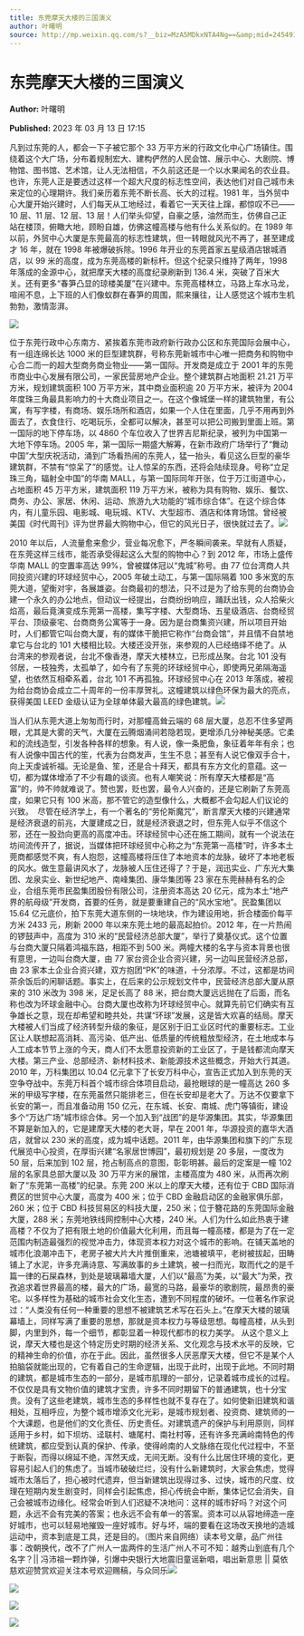 ```yaml
---
title: 东莞摩天大楼的三国演义
author: 叶曙明
source: http://mp.weixin.qq.com/s?__biz=MzA5MDkxNTA4Ng==&amp;mid=2454913243&amp;idx=1&amp;sn=edadebaa2f3ecfd9f4d6f17902b1ed52&amp;chksm=87a3c8bab0d441acb1bb5c5d1e1cd135fc4fc64a4b661cf845b06084a388815030375982993d#rd
---
```


# 东莞摩天大楼的三国演义

**Author:** 叶曙明

**Published:** 2023 年 03 月 13 日 17:15

凡到过东莞的人，都会一下子被它那个 33 万平方米的行政文化中心广场镇住。围绕着这个大广场，分布着规制宏大、建构俨然的人民会馆、展示中心、大剧院、博物馆、图书馆、艺术馆，让人无法相信，不久前这还是一个以水果闻名的农业县。也许，东莞人正是要透过这样一个超大尺度的标志性空间，表达他们对自己城市未来定位的心理期许。我们亲历着东莞不断长高、长大的过程。1981 年，当外贸中心大厦开始兴建时，人们每天从工地经过，看着它一天天往上蹿，都惊叹不已——10 层、11 层、12 层、13 层！人们举头仰望，自豪之感，油然而生，仿佛自己正站在楼顶，俯瞰大地，顾盼自雄，仿佛这幢高楼与他有什么关系似的。在 1989 年以前，外贸中心大厦是东莞最高的标志性建筑，但一转眼就风光不再了，甚至建成才 16 年，就在 1998 年被爆破拆除。1996 年开业的东莞首家五星级酒店银城酒店，以 99 米的高度，成为东莞高楼的新标杆。但这个纪录只维持了两年，1998 年落成的金源中心，就把摩天大楼的高度纪录刷新到 136.4 米，突破了百米大关。还有更多“春笋凸显的琼楼美厦”在兴建中。东莞高楼林立，马路上车水马龙，喧闹不息，上下班的人们像蚁群在春笋的周围，熙来攘往，让人感觉这个城市生机勃勃，激情澎湃。

![](https://mmbiz.qpic.cn/mmbiz_jpg/PJWG74pLsMaRqvibbhzeicN7dLUOxzSmm4Ok48Sh2O76HRuBWX3d0ONtKIS0FCcBic70tLbiaqN5ospgl4fy5rTegw/640)

位于东莞行政中心东南方、紧挨着东莞市政府新行政办公区和东莞国际会展中心，有一组连绵长达 1000 米的巨型建筑群，号称东莞新城市中心唯一把商务和购物中心合二而一的超大型商务商业物业——第一国际。开发商是成立于 2001 年的东莞市商业中心发展有限公司，一家民营房地产企业。整个建筑群占地面积 21.21 万平方米，规划建筑面积 100 万平方米，其中商业面积逾 20 万平方米，被评为 2004 年度珠三角最具影响力的十大商业项目之一。在这个像城堡一样的建筑物里，有公寓，有写字楼，有商场、娱乐场所和酒店，如果一个人住在里面，几乎不用再到外面去了，衣食住行、吃喝玩乐，全都可以解决，甚至可以把公司搬到里面上班。第一国际的地下停车场，以 4860 个车位收入了世界吉尼斯纪录，被列为中国第一大地下停车场。2005 年，第一国际一期盛大解筹，在新市政府广场举行了“舞动中国”大型庆祝活动，涌到广场看热闹的东莞人，猛一抬头，看见这么巨型的豪华建筑群，不禁有“惊呆了”的感觉。让人惊呆的东西，还将会陆续现身。号称“立足珠三角，辐射全中国”的华南 MALL，与第一国际同年开张，位于万江街道中心，占地面积 45 万平方米，建筑面积 119 万平方米，被称为具有购物、娱乐、餐饮、商务、办公、家居、休闲、运动、旅游九大功能的“城市综合体”。在这个综合体内，有儿童乐园、电影城、电玩城、KTV、大型超市、酒店和体育场馆。曾经被美国《时代周刊》评为世界最大购物中心，但它的风光日子，很快就过去了。![](https://mmbiz.qpic.cn/mmbiz_jpg/PJWG74pLsMaRqvibbhzeicN7dLUOxzSmm4K6No90CHXrmVQzxwmCN6K2KknUNrMCgsLUvtG3RhoxKTfdVib9h6FdQ/640)

2010 年以后，人流量愈来愈少，营业每况愈下，严冬瞬间袭来。早就有人质疑，在东莞这样三线市，能否承受得起这么大型的购物中心？到 2012 年，市场上盛传华南 MALL 的空置率高达 99%，曾被媒体冠以“鬼城”称号。由 77 位台湾商人共同投资兴建的环球经贸中心，2005 年破土动工，与第一国际隔着 100 多米宽的东莞大道，望衡对宇，各展雄姿。台商最初的想法，只不过是为了给东莞的台商协会建一个永久的办公地点，但动议一经提出，台商纷纷响应，踊跃出钱，众人拾柴火焰高，最后竟演变成东莞第一高楼，集写字楼、大型商场、五星级酒店、台商经贸平台、顶级豪宅、台商商务公寓等于一身。因为是台商集资兴建，所以项目开始时，人们都管它叫台商大厦，有的媒体干脆把它称作“台商会馆”，并且情不自禁地拿它与台北的 101 大楼相比较。大楼还没开张，来参观的人已经络绎不绝了。从台湾来的参观者说，台北不像香港，摩天大楼林立，已形成丛聚。台北 101 没有邻居，一枝独秀，太孤单了，如今有了东莞的环球经贸中心，即使两兄弟隔海遥望，也依然互相牵系着，台北 101 不再孤独。环球经贸中心在 2013 年落成，被视为给台商协会成立二十周年的一份丰厚贺礼。这幢建筑以绿色环保为最大的亮点，获得美国 LEED 金级认证为全球单体最大最高的绿色建筑。![](https://mmbiz.qpic.cn/mmbiz_jpg/PJWG74pLsMaRqvibbhzeicN7dLUOxzSmm40HbNkSvASI9ShYpnD2fxEX8c0KdIrRZ4ONvJxzZFau9TeUsRu2xvAQ/640)

当人们从东莞大道上匆匆而行时，对那幢高耸云端的 68 层大厦，总忍不住多望两眼，尤其是大雾的天气，大厦在云腾烟涌间若隐若现，更增添几分神秘美感。它柔和的流线造型，引发各种各样的想象。有人说，像一条肥鱼，象征着年年有余；也有人说像中国古代的笙，代表为台商发声，生生不息；甚至有人说它像双手合十，向上天虔诚祈福。无论是鱼、笙，还是合十拜天，都具有东方文化的意蕴。这一切，都为媒体增添了不少有趣的谈资。也有人嘲笑说：所有摩天大楼都是“高富”的，帅不帅就难说了。赞也罢，贬也罢，最令人兴奋的，还是它刷新了东莞高度，如果它只有 100 米高，那不管它的造型像什么，大概都不会勾起人们议论的兴致。  尽管在经济学上，有一个著名的“劳伦斯魔咒”，断言摩天大楼的兴建通常是经济衰退的前兆，大厦建成之日，就是经济衰退之时，但东莞人似乎不信这个邪，还在一股劲向更高的高度冲击。环球经贸中心还在施工期间，就有一个说法在坊间流传开了，据说，当媒体把环球经贸中心称之为“东莞第一高楼”时，许多本土莞商都感觉不爽，有人抱怨，这幢高楼将压住了本地资本的龙脉，破坏了本地老板的风水。做生意最讲风水了，龙脉被人压住还得了？于是，润迅实业、广东光大集团、龙泉实业、新世纪地产、南峰集团、康华集团等 23 家在东莞赫赫有名的企业，合组东莞市民盈集团股份有限公司，注册资本高达 20 亿元，成为本土“地产界的航母级”开发商，首要的任务，就是要重建自己的“风水宝地”。民盈集团以 15.64 亿元底价，拍下东莞大道东侧的一块地块，作为建设用地，折合楼面价每平方米 2433 元，刷新 2000 年以来东莞土地的最高起拍价。2012 年，在一片热闹的锣鼓声中，高度为 310 米的“民营经济总部大厦”，举行了奠基仪式。这个位置与台商大厦只隔着鸿福东路，相距不到 500 米。两幢大楼的名字与资本背景也很有意思，一边叫台商大厦，由 77 家台资企业合资兴建，另一边叫民营经济总部，由 23 家本土企业合资兴建，双方抱团“PK”的味道，十分浓厚。不过，这都是坊间茶余饭后的闲聊话题。事实上，在后来的公示规划文件中，民营经济总部大厦从原来的 310 米改为 398 米，足足长高了 88 米，把台商大厦远远抛在了后面，而名称也改为环球金融中心。台商大厦也改称为环球经贸中心。就算先前它们确实有互争雄长之意，现在却希望和睦共处，共谋“环球”发展，这是皆大欢喜的结局。摩天大楼被人们当成了经济转型升级的象征，是区别于旧工业区时代的重要标志。工业区让人联想起高消耗、高污染、低产出、低质量的传统粗放型经济，在土地成本与人工成本节节上涨的今天，商人们不太愿意投资新的工业区了，于是钱都流向摩天大楼。第三产业、总部经济、新材料技术、新能源技术这些概念，开始大行其道。2010 年，万科集团以 10.04 亿元拿下了长安万科中心，宣告正式加入到东莞的天空争夺战中。东莞万科首个城市综合体项目启动，最抢眼球的是一幢高达 260 多米的甲级写字楼，在东莞虽然只能排老三，但在长安却是老大了。万达不仅要拿下长安的第一，而且准备动用 150 亿元，在东城、长安、南城、虎门等镇街，建设多个“万达广场”城市综合体。另一个加入到“战团”的是华源集团。其实，华源集团不算是新加入的，它是建摩天大楼的老大哥，早在 2001 年，华源投资的嘉华大酒店，就曾以 230 米的高度，成为城中话题。2011 年，由华源集团和旗下的广东现代展览中心投资，在厚街兴建“名家居世博园”，最初规划是 20 多层，一度改为 50 层，后来加到 102 层，抢占制高点的意图，彰彰明甚。最后的定案是一幢 102 层的名家具总部大厦以及 30 万平方米的展馆，主楼高度为 480 米，从而再次刷新了“东莞第一高楼”的纪录。东莞 200 米以上的摩天大楼，还有位于 CBD 国际消费区的世贸中心大厦，高度为 400 米；位于 CBD 金融启动区的金融家俱乐部，260 米；位于 CBD 科技贸易区的科技大厦，250 米；位于簪花路的东莞国际金融大厦，288 米；东莞地铁线网控制中心大楼，240 米。人们为什么如此热衷于建高楼？不仅为了把有限土地的价值最大化利用，而且每一幢高楼，都是为了在一定范围内制造最强烈的视觉冲击力，体现资本权力对这个城市的影响。在铺天盖地的城市化浪潮冲击下，老房子被大片大片推倒重来，池塘被填平，老树被拔起，田畴铺上了水泥，许多充满诗意、写满故事的乡土建筑，被一扫而光，取而代之的是千篇一律的石屎森林，到处是玻璃幕墙大厦，人们以“最高”为美，以“最大”为荣，孜孜追求着世界最高的楼，最大的广场，最宽的马路，最豪华的歌剧院，最昂贵的豪宅。以多样性为基础的城市社会文化生态，遭到不同程度的破坏。一位著名作家说过：“人类没有任何一种重要的思想不被建筑艺术写在石头上。”在摩天大楼的玻璃幕墙上，同样写满了重要的思想，那就是资本权力与等级思想。每幢高楼，从头到脚，内里到外，每一个细节，都彰显着一种现代都市的权力美学。
从这个意义上说，摩天大楼也是这个特定历史时期的经济关系、文化观念与技术水平的反映，它的精神生命的价值，亦在于此。因此，虽然很多人厌恶摩天大楼，但它不是某个人拍脑袋就能出现的，它有着自己的生命逻辑，出现于此时，出现于此地。不同时期的建筑，都是城市生态的一部分，是城市肌理的一部分，记录着城市成长的过程。不仅仅是具有文物价值的建筑才宝贵，许多不同时期留下的普通建筑，也十分宝贵。没有了这些老建筑，城市生态的多样性也就不复存在了。如何使新旧建筑和谐相处，互相呼应，为整个城市增添文化光彩，是城市规划者、投资商、建筑师的一个大课题，也是他们的文化责任、历史责任。对建筑遗产的保护与利用原则，同样适用于乡村，如下坝坊、迳联村、塘尾村、南社村等，还有许多充满岭南特色的传统建筑，都应受到认真的保护、传承，使得岭南的人文脉络在现化代过程中，不至于断裂，而得以绵延不绝，浑然天成，无间无断。没有什么比居住环境的变化，更容易引起人们的焦虑了。当城市破破烂烂，没有什么新建筑时，大家会焦虑，觉得城市太落后了，担心被时代遗弃，但当新建筑出现得过多、过快，城市的尺度、纹理在短期内发生剧变时，同样会引起焦虑，担心传统会中断，集体记忆会消失，自己会被城市边缘化。经常会听到人们迟疑不决地问：这样的城市好吗？对这个问题，永远不会有完美的答案；也永远不会有单一的答案。资本可以从容地缔造一座好城市，也可以轻易地摧毁一座好城市。好与坏，端的要看在这场改天换地的造城运动中，资本到底是工具，还是目的。（图片来自网络）读本号文章，品广州往事：改朝换代，改不了广州人一盅两件的生活广州人不可不知：越秀山到底有几个名字？|| 冯沛祖一颗炸弹，引爆中央银行大地震旧童谣新唱，唱出新意思 || 莫依慈欢迎赞赏欢迎关注本号欢迎赐稿，与众同乐![](https://mmbiz.qpic.cn/mmbiz_jpg/PJWG74pLsMaRqvibbhzeicN7dLUOxzSmm4lUcpUP6ib6RyvpMEf3Sd45nS4EVxT4ztVmgPu4Ilnlaz2onptUQHWdw/640)

![](https://mmbiz.qpic.cn/mmbiz_jpg/PJWG74pLsMaRqvibbhzeicN7dLUOxzSmm4SYAmpbia0pdQb8nyXINHIerACvY41ljbj3u4f6SGgE1CIfibDicZrKNOg/640)

![](https://mmbiz.qpic.cn/mmbiz_jpg/PJWG74pLsMaRqvibbhzeicN7dLUOxzSmm4UOqACpAcxGibQRiciage2LlwleMMfKB72uFD0oPRUExMRibhOrbJRf1y3w/640)

![](https://mmbiz.qpic.cn/mmbiz_jpg/PJWG74pLsMaRqvibbhzeicN7dLUOxzSmm4MuuevzUphaDfouxAibyx9iaiaBlt3YibCOWW1FzibC6Kkcnme3XiaUAToG1Q/640)

